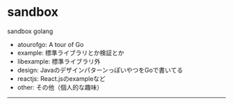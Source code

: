 sandbox 
=========

sandbox golang

- atourofgo: A tour of Go
- example: 標準ライブラリとか検証とか
- libexample: 標準ライブラリ外
- design: JavaのデザインパターンっぽいやつをGoで書いてる
- reactjs: React.jsのexampleなど
- other: その他（個人的な趣味）

---

